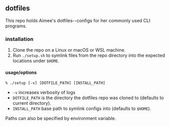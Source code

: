 ## dotfiles

This repo holds Aimee's dotfiles--configs for her commonly used CLI programs.

### installation

1. Clone the repo on a Linux or macOS or WSL machine.
2. Run `./setup.sh` to symlink files from the repo directory into the expected
   locations under `$HOME`.

#### usage/options

`% ./setup [-v] [DOTFILE_PATH] [INSTALL_PATH]`

* `-v` increases verbosity of logs
* `DOTFILE_PATH` is the directory the dotfiles repo was cloned to (defaults to current directory).
* `INSTALL_PATH` base path to symlink configs into (defaults to `$HOME`).

Paths can also be specified by environment variable.
